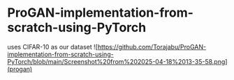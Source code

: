 # ProGAN-implementation-from-scratch-using-PyTorch
uses  CIFAR-10 as our dataset
![https://github.com/Torajabu/ProGAN-implementation-from-scratch-using-PyTorch/blob/main/Screenshot%20from%202025-04-18%2013-35-58.png](progan)
